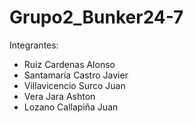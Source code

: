 # Grupo2_Bunker24-7

Integrantes: 
- Ruiz Cardenas Alonso 
- Santamaria Castro Javier
- Villavicencio Surco Juan
- Vera Jara Ashton
- Lozano Callapiña Juan
